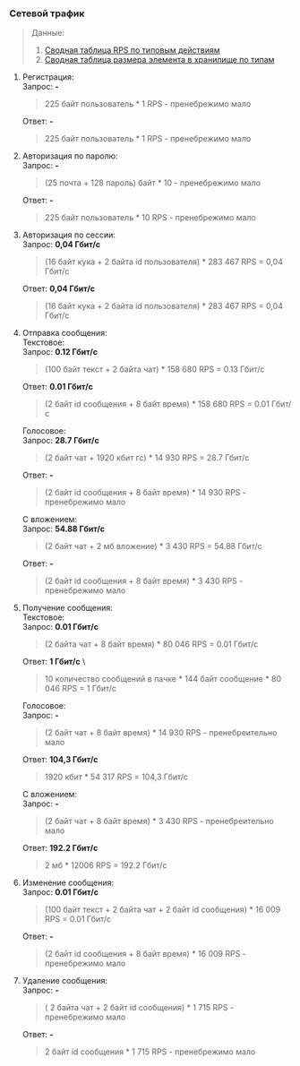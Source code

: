 ### Сетевой трафик <a name="traffic"></a>
> Данные:
> 1. [Сводная таблица RPS по типовым действиям](#rps-table)
> 2. [Cводная таблица размера элемента в хранилище по типам](#stor-elem-size)

1. Регистрация: \
   Запрос: **-**
      > 225 байт пользователь * 1 RPS - пренебрежимо мало

   Ответ: **-**
      > 225 байт пользователь * 1 RPS - пренебрежимо мало
2. Авторизация по паролю: \
   Запрос: **-**
      > (25 почта + 128 пароль) байт * 10 - пренебрежимо мало

   Ответ: **-**
      > 225 байт пользователь * 10 RPS - пренебрежимо мало
3. Авторизация по сессии: \
   Запрос: **0,04 Гбит/с**
      > (16 байт кука + 2 байта id пользователя) * 283 467 RPS = 0,04 Гбит/с

   Ответ: **0,04 Гбит/с**
      > (16 байт кука + 2 байта id пользователя) * 283 467 RPS = 0,04 Гбит/с
4. Отправка сообщения: \
   Текстовое: \
      Запрос: **0.12 Гбит/с**
      > (100 байт текст + 2 байта чат) * 158 680 RPS = 0.13 Гбит/с

      Ответ: **0.01 Гбит/с**
      > (2 байт id cообщения  + 8 байт время) * 158 680 RPS = 0.01 Гбит/с

   Голосовое: \
      Запрос: **28.7 Гбит/с**
      > (2 байт чат + 1920 кбит гс) * 14 930 RPS = 28.7 Гбит/с

      Ответ: **-**
      > (2 байт id сообщения  + 8 байт время) * 14 930  RPS - пренебрежимо мало

   С вложением: \
      Запрос: **54.88 Гбит/с**
      > (2 байт чат + 2 мб вложение) * 3 430 RPS = 54.88 Гбит/с

      Ответ: **-**
      > (2 байт id сообщения  + 8 байт время) *  3 430 RPS - пренебрежимо мало
5. Получение сообщения: \
   Текстовое: \
      Запрос: **0.01 Гбит/с**
      > (2 байта чат + 8 байт время) * 80 046  RPS = 0.01 Гбит/с

      Ответ: **1 Гбит/с** \
      > 10 количество сообщений в пачке * 144 байт сообщение * 80 046 RPS = 1 Гбит/с

   Голосовое: \
      Запрос: **-**
      > (2 байт чат + 8 байт время) * 14 930 RPS - пренебреительно мало

      Ответ: **104,3 Гбит/с**
      > 1920 кбит * 54 317 RPS = 104,3 Гбит/с

   С вложением: \
      Запрос: **-**
      > (2 байт чат + 8 байт время) * 3 430 RPS - пренебреительно мало

      Ответ: **192.2 Гбит/с**
      > 2 мб * 12006 RPS = 192.2 Гбит/с        
6. Изменение сообщения: \
   Запрос: **0.01 Гбит/с**
      > (100 байт текст + 2 байта чат + 2 байт id сообщения) * 16 009 RPS = 0.01 Гбит/с

   Ответ: **-**
      > (2 байт id сообщения + 8 байт время) * 16 009 RPS - пренебрежимо мало
7. Удаление сообщения: \
   Запрос: **-**
      > ( 2 байта чат + 2 байт id сообщения) * 1 715 RPS - пренебрежимо мало

   Ответ: **-**
      > 2 байт id сообщения * 1 715 RPS - пренебрежимо мало
